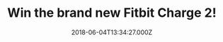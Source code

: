 ---
campaign-uuid: "c-ac83eacb-8e1b-404b-8d93-a2608e4cbe2d"
type: "Preview"
category: "Gifts"
date: "2018-06-04T13:34:27.000Z"
end-date: "2018-07-05T09:00:00.000Z"
disable-form: false
is_promoted: false
has_entry_page: true
title: "Win the brand new Fitbit Charge 2!"
competition-description: "<p>Make every beat count with the brand new Fitbit Charge\
  \ 2! From workouts to nights out, this wristband is everything you need and now\
  \ it could be yours because NME AAA is giving away one fitness wristband to one\
  \ lucky NME AAA member to win!</p>\r\n<p>Maybe it's you?</p>"
hero-header: "Win the brand new Fitbit Charge 2!"
terms-confirmation: "N/A"
banner-img: "https://assets.expresslyapp.com/asset-d9a4e18f-a786-4417-bd04-bbdb37a4f615.jpg"
logo-left-href: "https://aaa.nme.com/"
logo-left-image: "https://assets.expresslyapp.com/asset-f3542555-d98d-4142-bbcf-3eaab6c311bc.jpg"
logo-left-title: "NME"
bg-image-hero: "https://assets.expresslyapp.com/asset-1116f08b-cba4-45ce-a5d6-19c2307f867a.jpg"
bg-image-first: "https://assets.expresslyapp.com/asset-748077fc-e295-4087-8f71-eab7209c84d4.jpg"
section1-content: "<p>All-Day Activity Tracking, Reminders to Move, Auto Sleep Tracking\
  \ & Alarms, Multi-Sport Modes, Connected GPS, Guided Breathing Sessions are some\
  \ of its numerous features!</p>\r\n<p>Tracking is so important for the health and\
  \ fitness that's why the #1 seller tracker will keep you moving and motivated! Enter\
  \ below for a chance to win the brand new Fitbit Charge 2 and let it be part of\
  \ your personal fitness journey!</p>"
entry-title: "Win the brand new Fitbit Charge 2!"
entry-content: "<p>Enter the draw to win your day-to-day Fitbit Charge 2 by completing\
  \ the form below before 23:59 on 5th July 2018.</p>"
has-winner: false
prize-description: "A Fitbit Charge 2!"
special-conditions: "Multiple entries are allowed up to one every 24 hours."
---